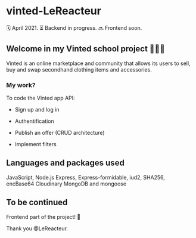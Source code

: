# vinted-LeReacteur

🗓 April 2021.
⏳ Backend in progress.
🔜 Frontend soon.

## Welcome in my Vinted school project 🎒👗👟

Vinted is an online marketplace and community that allows its users to sell, buy and swap secondhand clothing items and accessories.

### My work?

To code the Vinted app API:

- Sign up and log in

- Authentification

- Publish an offer (CRUD architecture)

- Implement filters

## Languages and packages used

JavaScript, Node.js
Express, Express-formidable, iud2, SHA256, encBase64
Cloudinary
MongoDB and mongoose

## To be continued

Frontend part of the project! 🚀

Thank you @LeReacteur.
